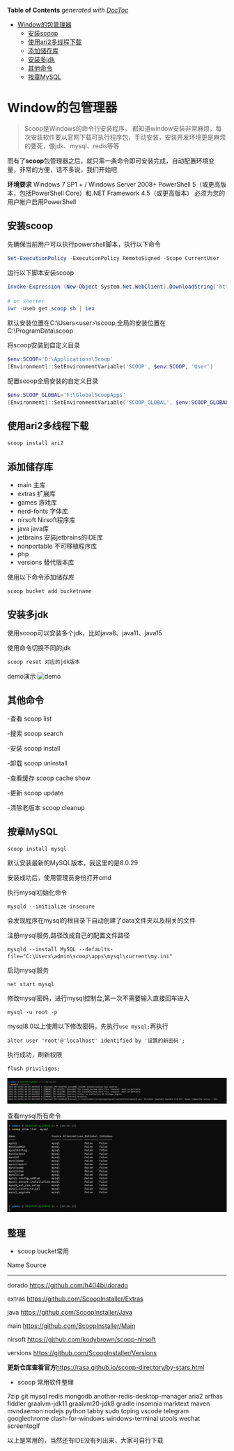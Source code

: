 <!-- START doctoc generated TOC please keep comment here to allow auto update -->
<!-- DON'T EDIT THIS SECTION, INSTEAD RE-RUN doctoc TO UPDATE -->
**Table of Contents**  *generated with [DocToc](https://github.com/thlorenz/doctoc)*

- [Window的包管理器](#window%E7%9A%84%E5%8C%85%E7%AE%A1%E7%90%86%E5%99%A8)
    - [安装scoop](#%E5%AE%89%E8%A3%85scoop)
    - [使用ari2多线程下载](#%E4%BD%BF%E7%94%A8ari2%E5%A4%9A%E7%BA%BF%E7%A8%8B%E4%B8%8B%E8%BD%BD)
    - [添加储存库](#%E6%B7%BB%E5%8A%A0%E5%82%A8%E5%AD%98%E5%BA%93)
    - [安装多jdk](#%E5%AE%89%E8%A3%85%E5%A4%9Ajdk)
    - [其他命令](#%E5%85%B6%E4%BB%96%E5%91%BD%E4%BB%A4)
    - [按章MySQL](#%E6%8C%89%E7%AB%A0mysql)

<!-- END doctoc generated TOC please keep comment here to allow auto update -->

# Window的包管理器

> Scoop是Windows的命令行安装程序。 都知道window安装非常麻烦，每次安装软件要从官网下载可执行程序包，手动安装，安装开发环境更是麻烦的要死，像jdk、mysql、redis等等

而有了**scoop**包管理器之后，就只需一条命令即可安装完成，自动配置环境变量，非常的方便，话不多说，我们开始吧

**环境要求**
Windows 7 SP1 + / Windows Server 2008+ PowerShell 5（或更高版本，包括PowerShell Core）和.NET Framework
4.5（或更高版本） 必须为您的用户帐户启用PowerShell

## 安装scoop

先确保当前用户可以执行powershell脚本，执行以下命令

~~~powershell
Set-ExecutionPolicy -ExecutionPolicy RemoteSigned -Scope CurrentUser
~~~

运行以下脚本安装scoop

~~~powershell
Invoke-Expression (New-Object System.Net.WebClient).DownloadString('https://get.scoop.sh')

# or shorter
iwr -useb get.scoop.sh | iex
~~~

默认安装位置在C:\Users\<user>\scoop,全局的安装位置在C:\ProgramData\scoop

将scoop安装到自定义目录

~~~powershell
$env:SCOOP='D:\Applications\Scoop'
[Environment]::SetEnvironmentVariable('SCOOP', $env:SCOOP, 'User')
~~~

配置scoop全局安装的自定义目录

~~~powershell
$env:SCOOP_GLOBAL='F:\GlobalScoopApps'
[Environment]::SetEnvironmentVariable('SCOOP_GLOBAL', $env:SCOOP_GLOBAL, 'Machine')
~~~

## 使用ari2多线程下载

~~~powershell
scoop install ari2
~~~

## 添加储存库

- main 主库
- extras 扩展库
- games 游戏库
- nerd-fonts 字体库
- nirsoft Nirsoft程序库
- java java库
- jetbrains 安装jetbrains的IDE库
- nonportable 不可移植程序库
- php
- versions 替代版本库

使用以下命令添加储存库

~~~powershell
scoop bucket add bucketname
~~~

## 安装多jdk

使用scoop可以安装多个jdk，比如java8、java11、java15

使用命令切换不同的jdk

~~~powershell
scoop reset 对应的jdk版本
~~~

demo演示
![demo](../images/scoop.gif)

## 其他命令

-查看 scoop list

-搜索 scoop search

-安装 scoop install

-卸载 scoop uninstall

-查看缓存 scoop cache show

-更新 scoop update

-清除老版本 scoop cleanup

## 按章MySQL

```shell
scoop install mysql
```

默认安装最新的MySQL版本，我这里的是8.0.29

安装成功后，使用管理员身份打开cmd

执行mysql初始化命令

```shell
mysqld --initialize-insecure
```

会发现程序在mysql的根目录下自动创建了data文件夹以及相关的文件

注册mysql服务,路径改成自己的配置文件路径

```shell
mysqld --install MySQL --defaults-file="C:\Users\admin\scoop\apps\mysql\current\my.ini"
```

启动mysql服务

```shell
net start mysql
```

修改mysql密码，进行mysql控制台,第一次不需要输入直接回车进入

```shell
mysql -u root -p
```

mysql8.0以上使用以下修改密码，先执行`use mysql;`再执行

```shell
alter user 'root'@'localhost' identified by '设置的新密码';
```

执行成功，刷新权限

```shell
flush priviliges;
```

![](../images/mysql.png)

查看mysql所有命令
![](../images/mysql1.png)


## 整理

- scoop bucket常用

Name     Source                   

----     ------                       

dorado   https://github.com/h404bi/dorado     

extras   https://github.com/ScoopInstaller/Extras   

java     https://github.com/ScoopInstaller/Java     

main     https://github.com/ScoopInstaller/Main     

nirsoft  https://github.com/kodybrown/scoop-nirsoft 

versions https://github.com/ScoopInstaller/Versions 

**更新仓库查看官方**<https://rasa.github.io/scoop-directory/by-stars.html>

- scoop 常用软件整理

7zip git mysql redis mongodb another-redis-desktop-manager aria2 arthas fiddler graalvm-jdk11 graalvm20-jdk8 
gradle insomnia marktext maven mvndaemon nodejs python tabby sudo tcping vscode telegram 
googlechrome clash-for-windows windows-terminal utools wechat screentogif

以上是常用的，当然还有IDE没有列出来，大家可自行下载